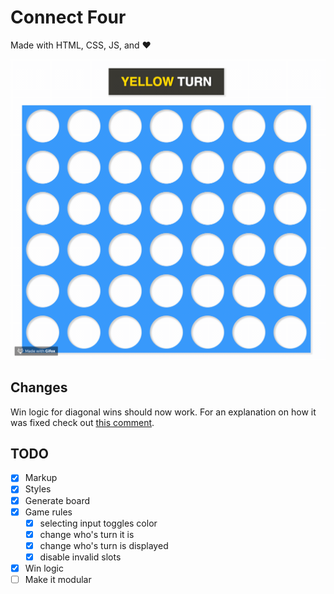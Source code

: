 # Connect Four

Made with HTML, CSS, JS, and ❤️

![Example of game](example.gif)

## Changes

Win logic for diagonal wins should now work.
For an explanation on how it was fixed check out [this comment](https://github.com/talent-path-la/connect-four/commit/4f211c2ba7a08f121ac0f793d6d0bea3f3d1ab30#commitcomment-32257224).

## TODO
- [x] Markup
- [x] Styles
- [x] Generate board
- [x] Game rules
  - [x] selecting input toggles color
  - [x] change who's turn it is
  - [x] change who's turn is displayed
  - [x] disable invalid slots
- [x] Win logic
- [ ] Make it modular